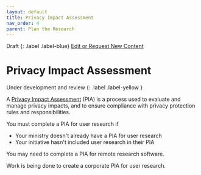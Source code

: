 ```yaml
---
layout: default
title: Privacy Impact Assessment
nav_order: 4
parent: Plan the Research
---
```


Draft
{: .label .label-blue}
[Edit or Request New Content](https://github.com/bcgov/user-research-guide/issues/new/choose)

# Privacy Impact Assessment
Under development and review
{: .label .label-yellow }

A [Privacy Impact Assessment](https://www2.gov.bc.ca/gov/content/governments/services-for-government/information-management-technology/privacy/privacy-impact-assessments) (PIA) is a process used to evaluate and manage privacy impacts, and to ensure compliance with privacy protection rules and responsibilities.

You must complete a PIA for user research if
- Your ministry doesn't already have a PIA for user research
- Your initiative hasn't included user research in their PIA

You may need to complete a PIA for remote research software.

Work is being done to create a corporate PIA for user research.
